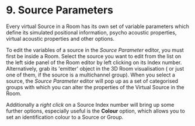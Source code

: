 # 9. Source Parameters

Every virtual Source in a Room has its own set of variable parameters which define
its simulated positional information, psycho acoustic properties, virtual acoustic
properties and other options.

To edit the variables of a source in the _Source Parameter_ editor, you must first be
inside a Room. Select the source you want to edit from the list on the left side panel
of the Room editor by left clicking on its Index number. Alternatively, grab its 'emitter' object in the 3D Room visualisation ( or just one of them, if the source is a multichannel group). When you select a source, the _Source Parameter_ editor will pop
up as a set of categorised groups with which you can alter the properties of the Virtual Source in the Room.

Additionally a _right click_ on a Source Index number will bring up some further
options, especially useful is the **Colour** option, which allows you to set an identification colour to a Source or Group.

